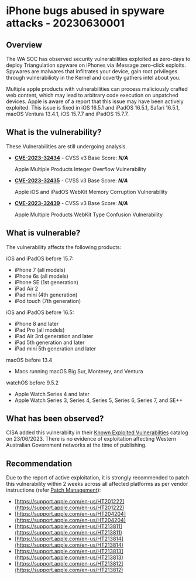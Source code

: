 # iPhone bugs abused in spyware attacks - 20230630001

## Overview

The WA SOC has observed security vulnerabilities exploited as zero-days to deploy Triangulation spyware on iPhones via iMessage zero-click exploits. Spywares are malwares that infiltrates your device, gain root privileges through vulnerabilioty in the Kernel and covertly gathers intel about you.

Multiple apple products with vulnerabilities can process maliciously crafted web content, which may lead to arbitrary code execution on unpatched devices. Apple is aware of a report that this issue may have been actively exploited. This issue is fixed in iOS 16.5.1 and iPadOS 16.5.1, Safari 16.5.1, macOS Ventura 13.4.1, iOS 15.7.7 and iPadOS 15.7.7.

## What is the vulnerability?

These Vulnerabilities are still undergoing analysis.

- [**CVE-2023-32434**](https://nvd.nist.gov/vuln/detail/CVE-2023-32434) - CVSS v3 Base Score: ***N/A***

    Apple Multiple Products Integer Overflow Vulnerability

- [**CVE-2023-32435**](https://nvd.nist.gov/vuln/detail/CVE-2023-32435) - CVSS v3 Base Score: ***N/A***

    Apple iOS and iPadOS WebKit Memory Corruption Vulnerability

- [**CVE-2023-32439**](https://nvd.nist.gov/vuln/detail/CVE-2023-32439) - CVSS v3 Base Score: ***N/A***

    Apple Multiple Products WebKit Type Confusion Vulnerability

## What is vulnerable?

The vulnerability affects the following products:

iOS and iPadOS before 15.7:

- iPhone 7 (all models)
- iPhone 6s (all models)
- iPhone SE (1st generation)
- iPad Air 2
- iPad mini (4th generation)
- iPod touch (7th generation)

iOS and iPadOS before 16.5:

- iPhone 8 and later
- iPad Pro (all models)
- iPad Air 3rd generation and later
- iPad 5th generation and later
- iPad mini 5th generation and later

macOS before 13.4

- Macs running macOS Big Sur, Monterey, and Ventura

watchOS before 9.5.2

- Apple Watch Series 4 and later
- Apple Watch Series 3, Series 4, Series 5, Series 6, Series 7, and SE++

## What has been observed?

CISA added this vulnerabilty in their [Known Exploited Vulnerabilties](https://www.cisa.gov/known-exploited-vulnerabilities-catalog) catalog on 23/06/2023. There is no evidence of exploitation affecting Western Australian Government networks at the time of publishing.

## Recommendation

Due to the report of active exploitation, it is strongly recommended to patch this vulnerability within 2 weeks across all affected platforms as per vendor instructions (refer [Patch Management](../guidelines/patch-management.md)):

- [https://support.apple.com/en-us/HT201222](https://support.apple.com/en-us/HT201222)
- [https://support.apple.com/en-us/HT204204](https://support.apple.com/en-us/HT204204)
- [https://support.apple.com/en-us/HT213811](https://support.apple.com/en-us/HT213811)
- [https://support.apple.com/en-us/HT213814](https://support.apple.com/en-us/HT213814)
- [https://support.apple.com/en-us/HT213813](https://support.apple.com/en-us/HT213813)
- [https://support.apple.com/en-us/HT213812](https://support.apple.com/en-us/HT213812)
